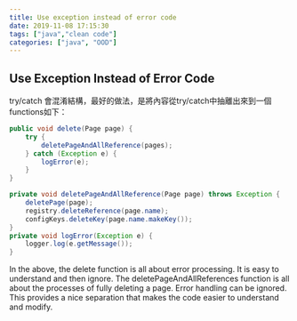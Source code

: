 ```yaml
---
title: Use exception instead of error code
date: 2019-11-08 17:15:30
tags: ["java","clean code"]
categories: ["java", "OOD"]
---
```

## Use Exception Instead of Error Code

try/catch 會混淆結構，最好的做法，是將內容從try/catch中抽離出來到一個functions如下：

```java
public void delete(Page page) {
    try {
        deletePageAndAllReference(pages);
    } catch (Exception e) {
        logError(e);
    }
}

private void deletePageAndAllReference(Page page) throws Exception {
    deletePage(page);
    registry.deleteReference(page.name);
    configKeys.deleteKey(page.name.makeKey());  
}
private void logError(Exception e) {    
    logger.log(e.getMessage());
} 
```

In the above, the delete function is all about error processing. It is easy to understand and then ignore. The deletePageAndAllReferences function is all about the processes of fully deleting a page. Error handling can be ignored. This provides a nice separation that makes the code easier to understand and modify.
